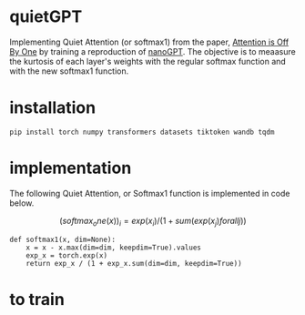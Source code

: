 # quietGPT

Implementing Quiet Attention (or softmax1) from the paper, [Attention is Off By One](https://www.evanmiller.org/attention-is-off-by-one.html) by training a reproduction of [nanoGPT](https://github.com/karpathy/nanoGPT). The objective is to meaasure the kurtosis of each layer's weights with the regular softmax function and with the new softmax1 function.

# installation
`pip install torch numpy transformers datasets tiktoken wandb tqdm`

# implementation
The following Quiet Attention, or Softmax1 function is implemented in code below.
```math
(softmax_one(x))_i = exp(x_i) / (1 + sum(exp(x_j) for all j))
```
```
def softmax1(x, dim=None):
    x = x - x.max(dim=dim, keepdim=True).values
    exp_x = torch.exp(x)
    return exp_x / (1 + exp_x.sum(dim=dim, keepdim=True))
```

# to train



